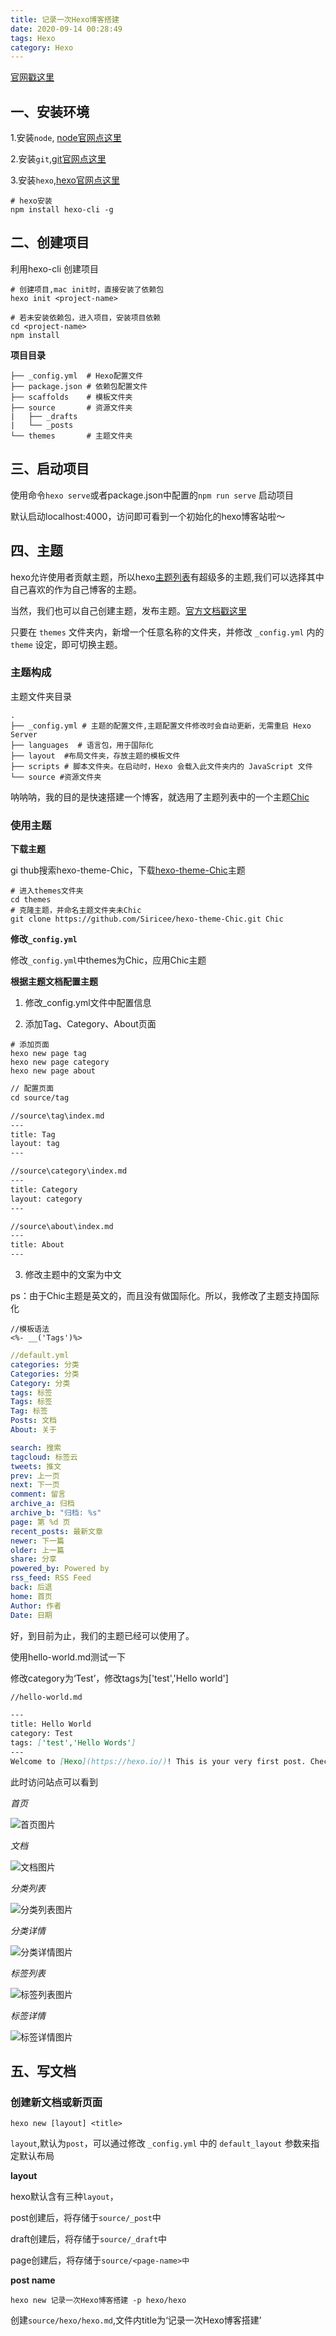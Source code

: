 ```yaml
---
title: 记录一次Hexo博客搭建
date: 2020-09-14 00:28:49
tags: Hexo
category: Hexo
---
```


[官网戳这里](https://hexo.io/zh-cn/docs)

## 一、安装环境

1.安装`node`, [node官网点这里](https://nodejs.org/zh-cn/download/)

2.安装`git`,[git官网点这里](https://git-scm.com/downloads)

3.安装`hexo`,[hexo官网点这里](https://hexo.io/zh-cn/)

```shell
# hexo安装
npm install hexo-cli -g
```

## 二、创建项目

利用hexo-cli 创建项目

```shell
# 创建项目,mac init时，直接安装了依赖包
hexo init <project-name>

# 若未安装依赖包，进入项目，安装项目依赖
cd <project-name>
npm install
```

**项目目录**

```shell
├── _config.yml  # Hexo配置文件
├── package.json # 依赖包配置文件
├── scaffolds    # 模板文件夹
├── source       # 资源文件夹
|   ├── _drafts
|   └── _posts
└── themes       # 主题文件夹
```

## 三、启动项目

使用命令`hexo serve`或者package.json中配置的`npm run serve` 启动项目

默认启动localhost:4000，访问即可看到一个初始化的hexo博客站啦～

## 四、主题

hexo允许使用者贡献主题，所以hexo[主题列表](https://hexo.io/themes/)有超级多的主题,我们可以选择其中自己喜欢的作为自己博客的主题。

当然，我们也可以自己创建主题，发布主题。[官方文档戳这里](https://hexo.io/zh-cn/docs/themes)

只要在 `themes` 文件夹内，新增一个任意名称的文件夹，并修改 `_config.yml` 内的 `theme` 设定，即可切换主题。

### 主题构成

主题文件夹目录

```shell
.
├── _config.yml # 主题的配置文件,主题配置文件修改时会自动更新，无需重启 Hexo Server
├── languages  # 语言包，用于国际化
├── layout  #布局文件夹，存放主题的模板文件
├── scripts # 脚本文件夹。在启动时，Hexo 会载入此文件夹内的 JavaScript 文件
└── source #资源文件夹
```

呐呐呐，我的目的是快速搭建一个博客，就选用了主题列表中的一个主题[Chic](https://github.com/Siricee/hexo-theme-Chic)

### 使用主题

**下载主题**

gi thub搜索hexo-theme-Chic，下载[hexo-theme-Chic](https://github.com/Siricee/hexo-theme-Chic)主题

```shell
# 进入themes文件夹
cd themes
# 克隆主题，并命名主题文件夹未Chic
git clone https://github.com/Siricee/hexo-theme-Chic.git Chic
```

**修改`_config.yml`**

修改`_config.yml`中themes为Chic，应用Chic主题

**根据主题文档配置主题**

1. 修改_config.yml文件中配置信息

2. 添加Tag、Category、About页面

```shell
# 添加页面
hexo new page tag
hexo new page category
hexo new page about

```

```markdown
// 配置页面
cd source/tag

//source\tag\index.md
---
title: Tag
layout: tag
---

//source\category\index.md
---
title: Category
layout: category
---

//source\about\index.md
---
title: About
---
```

3. 修改主题中的文案为中文

ps：由于Chic主题是英文的，而且没有做国际化。所以，我修改了主题支持国际化

```ejs
//模板语法
<%- __('Tags')%>
```

```yml
//default.yml
categories: 分类
Categories: 分类
Category: 分类
tags: 标签
Tags: 标签
Tag: 标签
Posts: 文档
About: 关于

search: 搜索
tagcloud: 标签云
tweets: 推文
prev: 上一页
next: 下一页
comment: 留言
archive_a: 归档
archive_b: "归档: %s"
page: 第 %d 页
recent_posts: 最新文章
newer: 下一篇
older: 上一篇
share: 分享
powered_by: Powered by
rss_feed: RSS Feed
back: 后退
home: 首页
Author: 作者
Date: 日期
```

好，到目前为止，我们的主题已经可以使用了。

使用hello-world.md测试一下

修改category为‘Test’，修改tags为['test','Hello world']

```markdown
//hello-world.md

---
title: Hello World
category: Test
tags: ['test','Hello Words']
---
Welcome to [Hexo](https://hexo.io/)! This is your very first post. Check [documentation](https://hexo.io/docs/) for more info. If you get any problems when using Hexo, you can find the answer in [troubleshooting](https://hexo.io/docs/troubleshooting.html) or you can ask me on [GitHub](https://github.com/hexojs/hexo/issues).

```

此时访问站点可以看到

*首页*


![首页图片](/assets/img/hexo/index.jpg)

*文档*

![文档图片](/assets/img/hexo/posts.jpg)

*分类列表*

![分类列表图片](/assets/img/hexo/categories1.jpg)

*分类详情*

![分类详情图片](/assets/img/hexo/categories2.jpg)

*标签列表*

![标签列表图片](/assets/img/hexo/tags1.jpg)

*标签详情*

![标签详情图片](/assets/img/hexo/tags2.jpg)


## 五、写文档

### 创建新文档或新页面

```shell
hexo new [layout] <title>
```

`layout`,默认为`post`，可以通过修改 `_config.yml` 中的 `default_layout` 参数来指定默认布局

**layout**

hexo默认含有三种`layout`，

post创建后，将存储于`source/_post`中

draft创建后，将存储于`source/_draft`中

page创建后，将存储于`source/<page-name>中`

**post name**

```shell
hexo new 记录一次Hexo博客搭建 -p hexo/hexo
```

创建`source/hexo/hexo.md`,文件内title为‘记录一次Hexo博客搭建’

